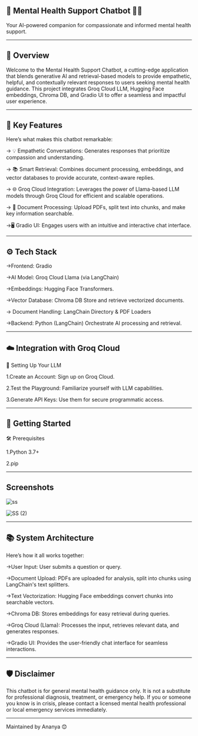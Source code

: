 ## 🧠 Mental Health Support Chatbot 🚀💬

Your AI-powered companion for compassionate and informed mental health support.

---

## 🌟 Overview

Welcome to the Mental Health Support Chatbot, a cutting-edge application that blends generative AI and retrieval-based models to provide empathetic, helpful, and contextually relevant responses to users seeking mental health guidance. This project integrates Groq Cloud LLM, Hugging Face embeddings, Chroma DB, and Gradio UI to offer a seamless and impactful user experience.

---

## 🎯 Key Features

Here’s what makes this chatbot remarkable:

-> 💡 Empathetic Conversations: Generates responses that prioritize compassion and understanding.

-> 📚 Smart Retrieval: Combines document processing, embeddings, and vector databases to provide accurate, context-aware replies.

-> 🌐 Groq Cloud Integration: Leverages the power of Llama-based LLM models through Groq Cloud for efficient and scalable operations.

-> 📖 Document Processing: Upload PDFs, split text into chunks, and make key information searchable.

->🖥️ Gradio UI: Engages users with an intuitive and interactive chat interface.

---

## ⚙️ Tech Stack

->Frontend:	Gradio

->AI Model: 	Groq Cloud Llama (via LangChain)

->Embeddings:	Hugging Face Transformers.

->Vector Database: 	Chroma DB	Store and retrieve vectorized documents.

-> Document Handling:	LangChain Directory & PDF Loaders	

->Backend: Python (LangChain)	Orchestrate AI processing and retrieval.

---

## ☁️ Integration with Groq Cloud

🔑 Setting Up Your LLM

1.Create an Account: Sign up on Groq Cloud.

2.Test the Playground: Familiarize yourself with LLM capabilities.

3.Generate API Keys: Use them for secure programmatic access.

---

## 🚀 Getting Started

🛠️ Prerequisites

1.Python 3.7+

2.pip

---

## Screenshots

![ss](https://github.com/user-attachments/assets/458c4af9-5337-4902-adcd-dab31bdd4a07)



![SS (2)](https://github.com/user-attachments/assets/e5ce18fb-38e1-4083-9c50-4424a18f7122)


---

## 📚 System Architecture

Here’s how it all works together:

->User Input: User submits a question or query.

->Document Upload: PDFs are uploaded for analysis, split into chunks using LangChain's text splitters.

->Text Vectorization: Hugging Face embeddings convert chunks into searchable vectors.

->Chroma DB: Stores embeddings for easy retrieval during queries.

->Groq Cloud (Llama): Processes the input, retrieves relevant data, and generates responses.

->Gradio UI: Provides the user-friendly chat interface for seamless interactions.

---

## 🛡️ Disclaimer

This chatbot is for general mental health guidance only. It is not a substitute for professional diagnosis, treatment, or emergency help. If you or someone you know is in crisis, please contact a licensed mental health professional or local emergency services immediately.

---

Maintained by Ananya 😊


